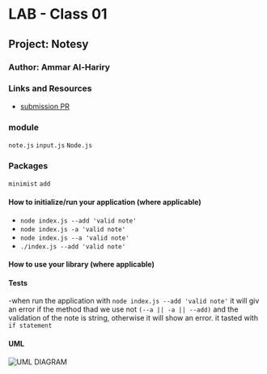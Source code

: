 
# LAB - Class 01

## Project: Notesy

### Author:  Ammar Al-Hariry

### Links and Resources

- [submission PR](https://github.com/401-advanced-javascript-ammar-hariry/Notesy/pull/1)

### module 
``note.js``
``input.js``
``Node.js``

### Packages
``minimist``
``add``


#### How to initialize/run your application (where applicable)

- ``node index.js --add 'valid note'``
- ``node index.js -a 'valid note'``
- ``node index.js --a 'valid note'``
- ``./index.js --add 'valid note'``


#### How to use your library (where applicable)

#### Tests

-when run the application with ``node index.js --add 'valid note'``  it will giv an error if the method thad we use not ``(--a || -a || --add)`` and the validation of the note is string, otherwise it will show an error. it tasted with ``if statement``

#### UML

![UML DIAGRAM](https://i.ibb.co/4tzrws9/whitebord-lab01.png)